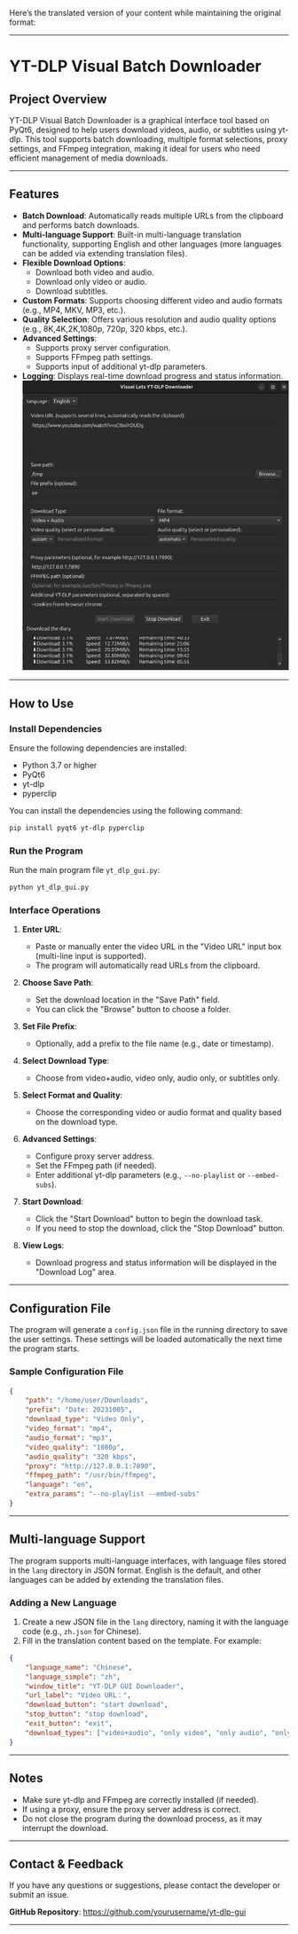 Here’s the translated version of your content while maintaining the original format:

---

# YT-DLP Visual Batch Downloader

## Project Overview

YT-DLP Visual Batch Downloader is a graphical interface tool based on PyQt6, designed to help users download videos, audio, or subtitles using yt-dlp. This tool supports batch downloading, multiple format selections, proxy settings, and FFmpeg integration, making it ideal for users who need efficient management of media downloads.

---

## Features

- **Batch Download**: Automatically reads multiple URLs from the clipboard and performs batch downloads.
- **Multi-language Support**: Built-in multi-language translation functionality, supporting English and other languages (more languages can be added via extending translation files).
- **Flexible Download Options**:
  - Download both video and audio.
  - Download only video or audio.
  - Download subtitles.
- **Custom Formats**: Supports choosing different video and audio formats (e.g., MP4, MKV, MP3, etc.).
- **Quality Selection**: Offers various resolution and audio quality options (e.g., 8K,4K,2K,1080p, 720p, 320 kbps, etc.).
- **Advanced Settings**:
  - Supports proxy server configuration.
  - Supports FFmpeg path settings.
  - Supports input of additional yt-dlp parameters.
- **Logging**: Displays real-time download progress and status information.
![screebshort](images/screen-en.png)

---

## How to Use

### Install Dependencies

Ensure the following dependencies are installed:

- Python 3.7 or higher
- PyQt6
- yt-dlp
- pyperclip

You can install the dependencies using the following command:

```bash
pip install pyqt6 yt-dlp pyperclip
```

### Run the Program

Run the main program file `yt_dlp_gui.py`:

```bash
python yt_dlp_gui.py
```

### Interface Operations

1. **Enter URL**:
   - Paste or manually enter the video URL in the "Video URL" input box (multi-line input is supported).
   - The program will automatically read URLs from the clipboard.

2. **Choose Save Path**:
   - Set the download location in the "Save Path" field.
   - You can click the "Browse" button to choose a folder.

3. **Set File Prefix**:
   - Optionally, add a prefix to the file name (e.g., date or timestamp).

4. **Select Download Type**:
   - Choose from video+audio, video only, audio only, or subtitles only.

5. **Select Format and Quality**:
   - Choose the corresponding video or audio format and quality based on the download type.

6. **Advanced Settings**:
   - Configure proxy server address.
   - Set the FFmpeg path (if needed).
   - Enter additional yt-dlp parameters (e.g., `--no-playlist` or `--embed-subs`).

7. **Start Download**:
   - Click the "Start Download" button to begin the download task.
   - If you need to stop the download, click the "Stop Download" button.

8. **View Logs**:
   - Download progress and status information will be displayed in the "Download Log" area.

---

## Configuration File

The program will generate a `config.json` file in the running directory to save the user settings. These settings will be loaded automatically the next time the program starts.

### Sample Configuration File

```json
{
    "path": "/home/user/Downloads",
    "prefix": "Date: 20231005",
    "download_type": "Video Only",
    "video_format": "mp4",
    "audio_format": "mp3",
    "video_quality": "1080p",
    "audio_quality": "320 kbps",
    "proxy": "http://127.0.0.1:7890",
    "ffmpeg_path": "/usr/bin/ffmpeg",
    "language": "en",
    "extra_params": "--no-playlist --embed-subs"
}
```

---

## Multi-language Support

The program supports multi-language interfaces, with language files stored in the `lang` directory in JSON format. English is the default, and other languages can be added by extending the translation files.

### Adding a New Language

1. Create a new JSON file in the `lang` directory, naming it with the language code (e.g., `zh.json` for Chinese).
2. Fill in the translation content based on the template. For example:

```json
{
    "language_name": "Chinese",
    "language_simple": "zh",
    "window_title": "YT-DLP GUI Downloader",
    "url_label": "Video URL：",
    "download_button": "start download",
    "stop_button": "stop download",
    "exit_button": "exit",
    "download_types": ["video+audio", "only video", "only audio", "only subtitles"]
}
```

---

## Notes

- Make sure yt-dlp and FFmpeg are correctly installed (if needed).
- If using a proxy, ensure the proxy server address is correct.
- Do not close the program during the download process, as it may interrupt the download.

---

## Contact & Feedback

If you have any questions or suggestions, please contact the developer or submit an issue.

**GitHub Repository**: https://github.com/yourusername/yt-dlp-gui

---